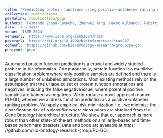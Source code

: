 ```yaml
---
title: "Predicting protein functions using positive-unlabeled ranking with ontology-based priors"
collection: publications
permalink: /publication/pugo
authors: 'Fernando Zhapa-Camacho, Zhenwei Tang, Maxat Kulmanov, Robert Hoehndorf'
date: 'Jun 2024'
venue: 'ISMB 2024'
venueurl: 'https://www.iscb.org/ismb2024/home'
paperurl: 'https://doi.org/10.1093/bioinformatics/btae237'
codeurl: 'https://github.com/bio-ontology-research-group/pu-go'
pubicon: 'pugo'
---
```


Automated protein function prediction is a crucial and widely studied
problem in bioinformatics. Computationally, protein function is a
multilabel classification problem where only positive samples are
defined and there is a large number of unlabeled annotations. Most
existing methods rely on the assumption that the unlabeled set of
protein function annotations are negatives, inducing the false
negative issue, where potential positive samples are trained as
negatives.  We introduce a novel approach named PU-GO, wherein we
address function prediction as a positive-unlabeled ranking
problem. We apply empirical risk minimization, i.e., we minimize the
classification risk of a classifier where class priors are obtained
from the Gene Ontology hierarchical structure. We show that our
approach is more robust than other state-of-the-art methods on
similarity-based and time-based benchmark datasets. Data and code are
available at https: //github.com/bio-ontology-research-group/PU-GO.
